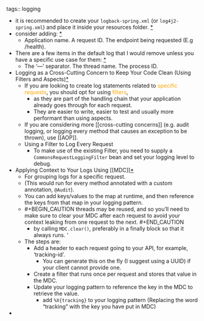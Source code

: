 tags:: logging

- it is recommended to create your `logback-spring.xml` (or `log4j2-spring.xml`) and place it inside your resources folder. [*](https://coralogix.com/blog/spring-boot-logging-best-practices-guide/)
- consider adding: [*](https://coralogix.com/blog/spring-boot-logging-best-practices-guide/)
	- Application name.
	  A request ID.
	  The endpoint being requested (E.g /health).
- There are a few items in the default log that I would remove unless you have a specific use case for them: [*](https://coralogix.com/blog/spring-boot-logging-best-practices-guide/)
	- The ‘—’ separator.
	  The thread name.
	  The process ID.
- Logging as a Cross-Cutting Concern to Keep Your Code Clean (Using Filters and Aspects)[*](https://coralogix.com/blog/spring-boot-logging-best-practices-guide/)
	- If you are looking to create log statements related to <span style="color: orange">specific requests</span>, you should opt for using <span style="color: orange">filters</span>,
		- as they are part of the handling chain that your application already goes through for each request.
		- They are easier to write, easier to test and usually more performant than using aspects.
	- If you are considering more [[cross-cutting concerns]] (e.g. audit logging, or logging every method that causes an exception to be thrown), use [[AOP]].
	- Using a Filter to Log Every Request
		- To make use of the existing Filter, you need to supply a `CommonsRequestLoggingFilter` bean and set your logging level to debug.
- Applying Context to Your Logs Using [[MDC]][*](https://coralogix.com/blog/spring-boot-logging-best-practices-guide/)
	- For grouping logs for a specific request.
	- (This would run for every method annotated with a custom annotation, `@Audit`).
	- You can add keys/values to the map at runtime, and then reference the keys from that map in your logging pattern.
	- #+BEGIN_CAUTION
	  threads may be reused, and so you’ll need to make sure to clear your MDC after each request to avoid your context leaking from one request to the next.
	  #+END_CAUTION
		- by calling `MDC.clear()`, preferably in a finally block so that it always runs. '
	- The steps are:
		- Add a header to each request going to your API, for example, ‘tracking-id’.
			- You can generate this on the fly (I suggest using a UUID) if your client cannot provide one.
		- Create a filter that runs once per request and stores that value in the MDC.
		- Update your logging pattern to reference the key in the MDC to retrieve the value.
			- add `%X{tracking}` to your logging pattern (Replacing the word “tracking” with the key you have put in MDC)
-